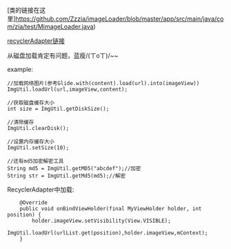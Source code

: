 [类的链接在这里]https://github.com/Zzzia/imageLoader/blob/master/app/src/main/java/com/zia/test/MimageLoader.java)

[recyclerAdapter链接](https://github.com/Zzzia/imageLoader/blob/master/app/src/main/java/com/zia/test/recyclerAdapter.java)

从磁盘加载肯定有问题，蓝瘦/(ㄒoㄒ)/~~

example:

~~~
//加载网络图片(参考Glide.with(content).load(url).into(imageView))
ImgUtil.loadUrl(url,imageView,content);

//获取磁盘缓存大小
int size = ImgUtil.getDiskSize();

//清除缓存
ImgUtil.clearDisk();

//设置内存缓存大小
ImgUtil.setSize(10);

//还有md5加密解密工具
String md5 = ImgUtil.getMD5("abcdef");//加密
String str = ImgUtil.getMd5(md5);//解密
~~~



RecyclerAdapter中加载:

~~~
    @Override
    public void onBindViewHolder(final MyViewHolder holder, int position) {
        holder.imageView.setVisibility(View.VISIBLE);
        ImgUtil.loadUrl(urlList.get(position),holder.imageView,mContext);
    }
~~~

